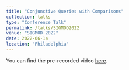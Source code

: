 ```yaml
---
title: "Conjunctive Queries with Comparisons"
collection: talks
type: "Conference Talk"
permalink: /talks/SIGMOD2022
venue: "SIGMOD 2022"
date: 2022-06-14
location: "Philadelphia"
---
```


You can find the pre-recorded video [here](https://dl.acm.org/doi/10.1145/3514221.3517830).
